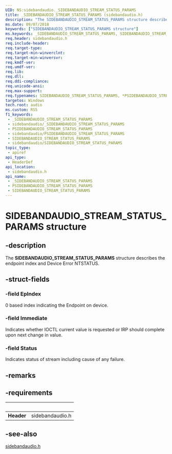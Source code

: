 ```yaml
---
UID: NS:sidebandaudio._SIDEBANDAUDIO_STREAM_STATUS_PARAMS
title: _SIDEBANDAUDIO_STREAM_STATUS_PARAMS (sidebandaudio.h)
description: "The SIDEBANDAUDIO_STREAM_STATUS_PARAMS structure describes the endpoint index and Device Error NTSTATUS."
ms.date: 09/07/2018
keywords: ["SIDEBANDAUDIO_STREAM_STATUS_PARAMS structure"]
ms.keywords: _SIDEBANDAUDIO_STREAM_STATUS_PARAMS, SIDEBANDAUDIO_STREAM_STATUS_PARAMS, *PSIDEBANDAUDIO_STREAM_STATUS_PARAMS,
req.header: sidebandaudio.h
req.include-header: 
req.target-type: 
req.target-min-winverclnt: 
req.target-min-winversvr: 
req.kmdf-ver: 
req.umdf-ver: 
req.lib: 
req.dll: 
req.ddi-compliance: 
req.unicode-ansi: 
req.max-support: 
req.typenames: SIDEBANDAUDIO_STREAM_STATUS_PARAMS, *PSIDEBANDAUDIO_STREAM_STATUS_PARAMS
targetos: Windows
tech.root: audio
ms.custom: RS5
f1_keywords:
 - _SIDEBANDAUDIO_STREAM_STATUS_PARAMS
 - sidebandaudio/_SIDEBANDAUDIO_STREAM_STATUS_PARAMS
 - PSIDEBANDAUDIO_STREAM_STATUS_PARAMS
 - sidebandaudio/PSIDEBANDAUDIO_STREAM_STATUS_PARAMS
 - SIDEBANDAUDIO_STREAM_STATUS_PARAMS
 - sidebandaudio/SIDEBANDAUDIO_STREAM_STATUS_PARAMS
topic_type:
 - apiref
api_type:
 - HeaderDef
api_location:
 - sidebandaudio.h
api_name:
 - _SIDEBANDAUDIO_STREAM_STATUS_PARAMS
 - PSIDEBANDAUDIO_STREAM_STATUS_PARAMS
 - SIDEBANDAUDIO_STREAM_STATUS_PARAMS
---
```


# SIDEBANDAUDIO_STREAM_STATUS_PARAMS structure

## -description

The **SIDEBANDAUDIO_STREAM_STATUS_PARAMS** structure describes the endpoint index and Device Error NTSTATUS.

## -struct-fields

### -field EpIndex

0 based index indicating the Endpoint on device.

### -field Immediate

Indicates whether IOCTL current value is requested or IRP should complete upon next change in value.

### -field Status

Indicates status of stream including cause of any failure.

## -remarks

## -requirements

| &nbsp; | &nbsp; |
| ---- |:---- |
| **Header** | sidebandaudio.h |

## -see-also

[sidebandaudio.h](index.md)
